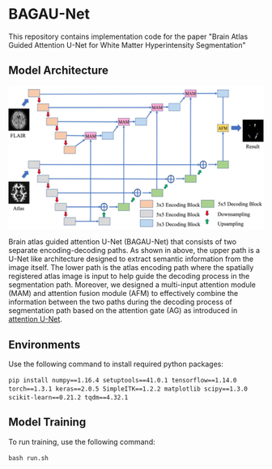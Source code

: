 # BAGAU-Net

This repository contains implementation code for the paper "Brain Atlas Guided Attention U-Net for White Matter Hyperintensity Segmentation"

## Model Architecture

![alt text](model.jpg)

 Brain atlas guided attention U-Net (BAGAU-Net) that consists of two separate encoding-decoding paths. As shown in above, the upper path is a U-Net like architecture designed to extract semantic information from the image itself. The lower path is the atlas encoding path where the spatially registered atlas image is input to help guide the decoding process in the segmentation path. Moreover, we designed a multi-input attention module (MAM) and attention fusion module (AFM) to effectively combine the information between the two paths during the decoding process of segmentation path based on the attention gate (AG) as introduced in [attention U-Net](https://arxiv.org/abs/1804.03999).

 ## Environments

Use the following command to install required python packages:

 `pip install numpy==1.16.4 setuptools==41.0.1 tensorflow==1.14.0 torch==1.3.1 keras==2.0.5 SimpleITK==1.2.2 matplotlib scipy==1.3.0 scikit-learn==0.21.2 tqdm==4.32.1`

## Model Training

To run training, use the following command:

`bash run.sh`
